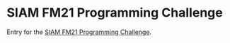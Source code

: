 # SIAM FM21 Programming Challenge

Entry for the [SIAM FM21 Programming
Challenge](https://github.com/mfrdixon/SIAM-FM21-Challenge).
